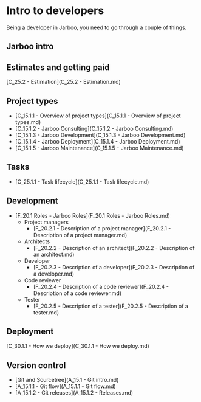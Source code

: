 Intro to developers
===

Being a developer in Jarboo, you need to go through a couple of things.

Jarboo intro
-----

Estimates and getting paid
-----

[C_25.2 - Estimation](C_25.2 - Estimation.md)


Project types
----

- [C_15.1.1 - Overview of project types](C_15.1.1 - Overview of project types.md)
- [C_15.1.2 - Jarboo Consulting](C_15.1.2 - Jarboo Consulting.md)
- [C_15.1.3 - Jarboo Development](C_15.1.3 - Jarboo Development.md)
- [C_15.1.4 - Jarboo Deployment](C_15.1.4 - Jarboo Deployment.md)
- [C_15.1.5 - Jarboo Maintenance](C_15.1.5 - Jarboo Maintenance.md)

Tasks
----

- [C_25.1.1 - Task lifecycle](C_25.1.1 - Task lifecycle.md)



Development
---

- [F_20.1 Roles - Jarboo Roles](F_20.1 Roles - Jarboo Roles.md)
     - Project managers
         - [F_20.2.1 - Description of a project manager](F_20.2.1 - Description of a project manager.md)
     - Architects
     	- [F_20.2.2 - Description of an architect](F_20.2.2 - Description of an architect.md)
 	 - Developer
 	 	- [F_20.2.3 - Description of a developer](F_20.2.3 - Description of a developer.md)
 	 - Code reviewer
 	 	- [F_20.2.4 - Description of a code reviewer](F_20.2.4 - Description of a code reviewer.md)
	 - Tester
	 	- [F_20.2.5 - Description of a tester](F_20.2.5 - Description of a tester.md)


Deployment
---

[C_30.1.1 - How we deploy](C_30.1.1 - How we deploy.md)


Version control
----

- [Git and Sourcetree](A_15.1 - Git intro.md)
- [A_15.1.1 - Git flow](A_15.1.1 - Git flow.md)
- [A_15.1.2 - Git releases](A_15.1.2 - Releases.md)

